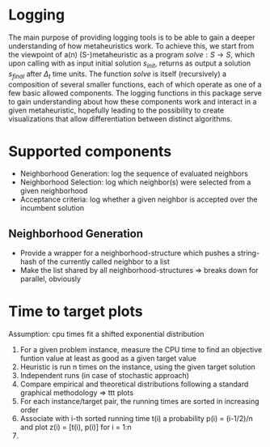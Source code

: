 # Logging
The main purpose of providing logging tools is to be able to gain a deeper understanding of how metaheuristics work. To achieve this, we start from the viewpoint of a(n) (S-)metaheuristic as a program $solve: S \to S$, which upon calling with as input initial solution $s_{init}$, returns as output a solution $s_{final}$ after $\Delta_t$ time units. The function $solve$ is itself (recursively) a composition of several smaller functions, each of which operate as one of a few basic allowed components. The logging functions in this package serve to gain understanding about how these components work and interact in a given metaheuristic, hopefully leading to the possibility to create visualizations that allow differentiation between distinct algorithms.


# Supported components
- Neighborhood Generation: log the sequence of evaluated neighbors
- Neighborhood Selection: log which neighbor(s) were selected from a given neighborhood
- Acceptance criteria: log whether a given neighbor is accepted over the incumbent solution


## Neighborhood Generation
- Provide a wrapper for a neighborhood-structure which pushes a string-hash of the currently called neighbor to a list
- Make the list shared by all neighborhood-structures => breaks down for parallel, obviously


# Time to target plots
Assumption: cpu times fit a shifted exponential distribution

1. For a given problem instance, measure the CPU time to find an objective funtion value at least as good as a given target value
2. Heuristic is run n times on the instance, using the given target solution
3. Independent runs (in case of stochastic approach)
4. Compare empirical and theoretical distributions following a standard graphical methodology => ttt plots
5. For each instance/target pair, the running times are sorted in increasing order
6. Associate with i-th sorted running time t(i) a probability p(i) = (i-1/2)/n and plot z(i) = [t(i), p(i)] for i = 1:n
7. 